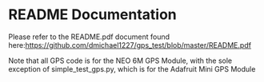 # README Documentation

Please refer to the README.pdf document found here:https://github.com/dmichael1227/gps_test/blob/master/README.pdf



Note that all GPS code is for the NEO 6M GPS Module, with the sole exception of simple_test_gps.py, which is for the Adafruit Mini GPS Module
